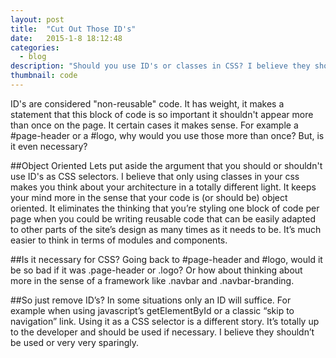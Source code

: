 ```yaml
---
layout: post
title:  "Cut Out Those ID's"
date:   2015-1-8 18:12:48
categories:
  - blog
description: "Should you use ID's or classes in CSS? I believe they shouldn’t be used or very very sparingly. CSS should be thought of in an object oriented manner."
thumbnail: code
---
```


ID's are considered "non-reusable" code. It has weight, it makes a statement that this block of code is so important it shouldn't appear more than once on the page. It certain cases it makes sense. For example a #page-header or a #logo, why would you use those more than once? But, is it even necessary?

##Object Oriented
Lets put aside the argument that you should or shouldn't use ID's as CSS selectors. I believe that only using classes in your css makes you think about your architecture in a totally different light. It keeps your mind more in the sense that your code is (or should be) object oriented. It eliminates the thinking that you’re styling one block of code per page when you could be writing reusable code that can be easily adapted to other parts of the site’s design as many times as it needs to be. It’s much easier to think in terms of modules and components.

##Is it necessary for CSS?
Going back to #page-header and #logo, would it be so bad if it was .page-header or .logo? Or how about thinking about more in the sense of a framework like .navbar and .navbar-branding.

##So just remove ID’s?
In some situations only an ID will suffice. For example when using javascript’s getElementById or a classic “skip to navigation” link. Using it as a CSS selector is a different story. It’s totally  up to the developer and should be used if necessary. I believe they shouldn’t be used or very very sparingly.